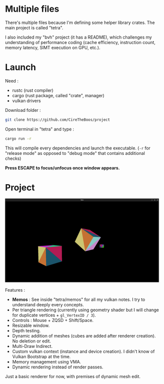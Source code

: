 # Multiple files

There's multiple files because I'm defining some helper library crates. The main project is called "tetra".

I also included my "bvh" project (it has a README), which challenges my understanding of performance coding (cache efficiency, instruction count, memory latency, SIMT execution on GPU, etc.).

# Launch

Need :
- rustc (rust compiler)
- cargo (rust package, called "crate", manager)
- vulkan drivers

Download folder :

```bash
git clone https://github.com/CireTheBoos/project
```

Open terminal in "tetra" and type :

```bash
cargo run -r
```

This will compile every dependencies and launch the executable.
(`-r` for "release mode" as opposed to "debug mode" that contains additional checks)

**Press ESCAPE to focus/unfocus once window appears.**

# Project

![tetra_screenshot](./tetra_screenshot.png)

Features :
- **Memos** : See inside "tetra/memos" for all my vulkan notes. I try to understand deeply every concepts.
- Per triangle rendering (currently using geometry shader but I will change for duplicate vertices + `gl_VertexID / 3`).
- Controls : Mouse + ZQSD + Shift/Space.
- Resizable window.
- Depth testing.
- Dynamic addition of meshes (cubes are added after renderer creation). No deletion or edit.
- Multi-Draw Indirect.
- Custom vulkan context (instance and device creation). I didn't know of Vulkan Bootstrap at the time.
- Memory management using VMA.
- Dynamic rendering instead of render passes.

Just a basic renderer for now, with premises of dynamic mesh edit.
